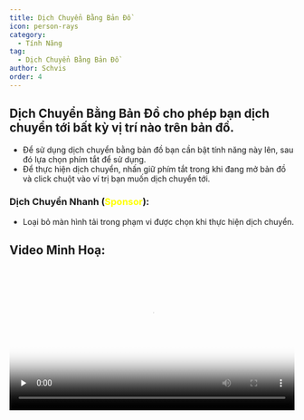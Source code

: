 ```yaml
---
title: Dịch Chuyển Bằng Bản Đồ
icon: person-rays
category:
  - Tính Năng
tag:
  - Dịch Chuyển Bằng Bản Đồ
author: Schvis
order: 4
---
```


## Dịch Chuyển Bằng Bản Đồ cho phép bạn dịch chuyển tới bất kỳ vị trí nào trên bản đồ.
- Để sử dụng dịch chuyển bằng bản đồ bạn cần bật tính năng này lên, sau đó lựa chọn phím tắt để sử dụng.
- Để thực hiện dịch chuyển, nhấn giữ phím tắt trong khi đang mở bản đồ và click chuột vào ví trị bạn muốn dịch chuyển tới.
### Dịch Chuyển Nhanh (<span style='color:yellow;'>Sponsor</span>):
- Loại bỏ màn hình tải trong phạm vi được chọn khi thực hiện dịch chuyển.

## Video Minh Hoạ:

<video controls preload="none" width="100%" poster="https://nextcloud.atruicardona.xyz/s/x8LsMBL3iX2fbRe/preview"><source src="https://nextcloud.atruicardona.xyz/s/x8LsMBL3iX2fbRe/download" type="video/mp4"></video>

